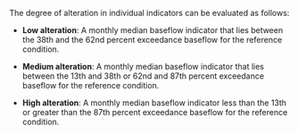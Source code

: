 

The degree of alteration in individual indicators can be evaluated as follows:

- **Low alteration**: A monthly median baseflow indicator that lies between the 38th and the 62nd percent exceedance baseflow for the reference condition.

- **Medium alteration**: A monthly median baseflow indicator that lies between the 13th and 38th or 62nd and 87th percent exceedance baseflow for the reference condition.

- **High alteration**: A monthly median baseflow indicator less than the 13th or greater than the 87th percent exceedance baseflow for the reference condition.